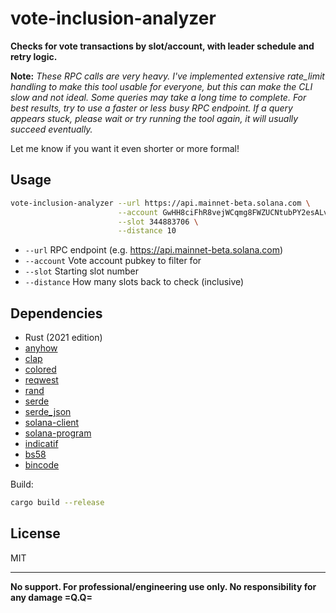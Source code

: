 # vote-inclusion-analyzer

**Checks for vote transactions by slot/account, with leader schedule and retry logic.**

**Note:**
_These RPC calls are very heavy. I've implemented extensive rate_limit handling to make this tool usable for everyone, but this can make the CLI slow and not ideal. Some queries may take a long time to complete. For best results, try to use a faster or less busy RPC endpoint. If a query appears stuck, please wait or try running the tool again, it will usually succeed eventually._

Let me know if you want it even shorter or more formal!

## Usage

```sh
vote-inclusion-analyzer --url https://api.mainnet-beta.solana.com \
                        --account GwHH8ciFhR8vejWCqmg8FWZUCNtubPY2esALvy5tBvji \
                        --slot 344883706 \
                        --distance 10
```

- `--url`      RPC endpoint (e.g. https://api.mainnet-beta.solana.com)
- `--account`  Vote account pubkey to filter for
- `--slot`     Starting slot number
- `--distance` How many slots back to check (inclusive)

## Dependencies

- Rust (2021 edition)
- [anyhow](https://crates.io/crates/anyhow)
- [clap](https://crates.io/crates/clap)
- [colored](https://crates.io/crates/colored)
- [reqwest](https://crates.io/crates/reqwest)
- [rand](https://crates.io/crates/rand)
- [serde](https://crates.io/crates/serde)
- [serde_json](https://crates.io/crates/serde_json)
- [solana-client](https://crates.io/crates/solana-client)
- [solana-program](https://crates.io/crates/solana-program)
- [indicatif](https://crates.io/crates/indicatif)
- [bs58](https://crates.io/crates/bs58)
- [bincode](https://crates.io/crates/bincode)

Build:

```sh
cargo build --release
```

## License

MIT

---
**No support. For professional/engineering use only. No responsibility for any damage =Q.Q=**
